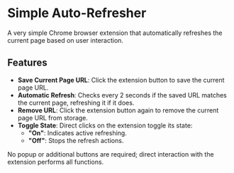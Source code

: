 # Simple Auto-Refresher

A very simple Chrome browser extension that automatically refreshes the current page based on user interaction.

## Features

- **Save Current Page URL**: Click the extension button to save the current page URL.
- **Automatic Refresh**: Checks every 2 seconds if the saved URL matches the current page, refreshing it if it does.
- **Remove URL**: Click the extension button again to remove the current page URL from storage.
- **Toggle State**: Direct clicks on the extension toggle its state:
  - **"On"**: Indicates active refreshing.
  - **"Off"**: Stops the refresh actions.

No popup or additional buttons are required; direct interaction with the extension performs all functions.
